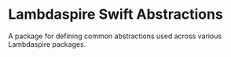 # Lambdaspire Swift Abstractions

A package for defining common abstractions used across various Lambdaspire packages.
